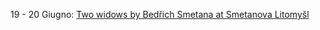 <span>19 - 20 Giugno:  <a target="_blank" href="https://smetanovalitomysl.cz/en/udalosti/the-two-widows-a-new-view/">Two widows by Bedřich Smetana at Smetanova Litomyšl </a>                
</span> 